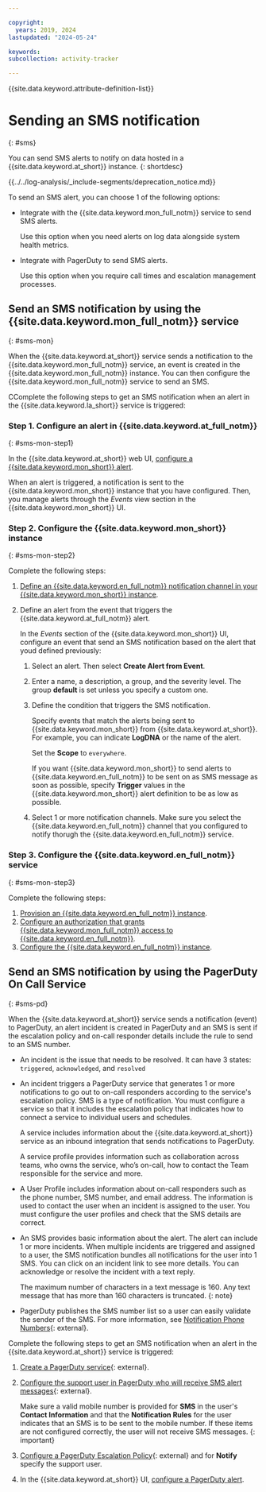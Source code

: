 ```yaml
---

copyright:
  years: 2019, 2024
lastupdated: "2024-05-24"

keywords:
subcollection: activity-tracker

---
```


{{site.data.keyword.attribute-definition-list}}


# Sending an SMS notification
{: #sms}


You can send SMS alerts to notify on data hosted in a {{site.data.keyword.at_short}} instance.
{: shortdesc}

<!-- Common deprecation statement -->
{{../../log-analysis/_include-segments/deprecation_notice.md}}


To send an SMS alert, you can choose 1 of the following options:
- Integrate with the {{site.data.keyword.mon_full_notm}} service to send SMS alerts.

    Use this option when you need alerts on log data alongside system health metrics.

- Integrate with PagerDuty to send SMS alerts.

    Use this option when you require call times and escalation management processes.


## Send an SMS notification by using the {{site.data.keyword.mon_full_notm}} service
{: #sms-mon}

When the {{site.data.keyword.at_short}} service sends a notification to the {{site.data.keyword.mon_full_notm}} service, an event is created in the {{site.data.keyword.mon_full_notm}} instance. You can then configure the {{site.data.keyword.mon_full_notm}} service to send an SMS.

CComplete the following steps to get an SMS notification when an alert in the {{site.data.keyword.la_short}} service is triggered:

### Step 1. Configure an alert in {{site.data.keyword.at_full_notm}}
{: #sms-mon-step1}

In the {{site.data.keyword.at_short}} web UI, [configure a {{site.data.keyword.mon_short}} alert](/docs/log-analysis?topic=log-analysis-monitoring).

When an alert is triggered, a notification is sent to the {{site.data.keyword.mon_short}} instance that you have configured. Then, you manage alerts through the *Events* view section in the {{site.data.keyword.mon_short}} UI.

### Step 2. Configure the {{site.data.keyword.mon_short}} instance
{: #sms-mon-step2}

Complete the following steps:
1. [Define an {{site.data.keyword.en_full_notm}} notification channel in your {{site.data.keyword.mon_short}} instance](/docs/log-analysis?topic=log-analysis-monitoring#monitoring-config).
2. Define an alert from the event that triggers the {{site.data.keyword.at_full_notm}} alert.

      In the *Events* section of the {{site.data.keyword.mon_short}} UI, configure an event that send an SMS notification based on the alert that youd defined previously:

      1. Select an alert. Then select **Create Alert from Event**.

      2. Enter a name, a description, a group, and the severity level. The group **default** is set unless you specify a custom one.

      3. Define the condition that triggers the SMS notification.

          Specify events that match the alerts being sent to {{site.data.keyword.mon_short}} from {{site.data.keyword.at_short}}. For example, you can indicate **LogDNA** or the name of the alert.

          Set the **Scope** to `everywhere`.

          If you want {{site.data.keyword.mon_short}} to send alerts to {{site.data.keyword.en_full_notm}} to be sent on as SMS message as soon as possible, specify **Trigger** values in the {{site.data.keyword.mon_short}} alert definition to be as low as possible.

      4. Select 1 or more notification channels. Make sure you select the {{site.data.keyword.en_full_notm}} channel that you configured to notify thorugh the {{site.data.keyword.en_full_notm}} service.



### Step 3. Configure the {{site.data.keyword.en_full_notm}} service
{: #sms-mon-step3}

Complete the following steps:

1. [Provision an {{site.data.keyword.en_full_notm}} instance](/docs/monitoring?topic=monitoring-eventnotif_sms#eventnotif_sms_step1).
2. [Configure an authorization that grants {{site.data.keyword.mon_full_notm}} access to {{site.data.keyword.en_full_notm}}](/docs/monitoring?topic=monitoring-eventnotif_sms#eventnotif_sms_step2).
3. [Configure the {{site.data.keyword.en_full_notm}} instance](/docs/monitoring?topic=monitoring-eventnotif_sms#eventnotif_sms_step3).




## Send an SMS notification by using the PagerDuty On Call Service
{: #sms-pd}

When the {{site.data.keyword.at_short}} service sends a notification (event) to PagerDuty, an alert incident is created in PagerDuty and an SMS is sent if the escalation policy and on-call responder details include the rule to send to an SMS number.
- An incident is the issue that needs to be resolved. It can have 3 states: `triggered`, `acknowledged`, and `resolved`
- An incident triggers a PagerDuty service that generates 1 or more notifications to go out to on-call responders according to the service's escalation policy. SMS is a type of notification. You must configure a service so that it includes the escalation policy that indicates how to connect a service to individual users and schedules.

    A service includes information about the {{site.data.keyword.at_short}} service as an inbound integration that sends notifications to PagerDuty.

    A service profile provides information such as collaboration across teams, who owns the service, who’s on-call, how to contact the Team responsible for the service and more.

- A User Profile includes information about on-call responders such as the phone number, SMS number, and email address. The information is used to contact the user when an incident is assigned to the user. You must configure the user profiles and check that the SMS details are correct.

- An SMS provides basic information about the alert. The alert can include 1 or more incidents. When multiple incidents are triggered and assigned to a user, the SMS notification bundles all notifications for the user into 1 SMS. You can click on an incident link to see more details. You can acknowledge or resolve the incident with a text reply.

    The maximum number of characters in a text message is 160. Any text message that has more than 160 characters is truncated.
    {: note}

- PagerDuty publishes the SMS number list so a user can easily validate the sender of the SMS. For more information, see [Notification Phone Numbers](https://support.pagerduty.com/docs/notification-phone-numbers){: external}.

Complete the following steps to get an SMS notification when an alert in the {{site.data.keyword.at_short}} service is triggered:

1. [Create a PagerDuty service](https://support.pagerduty.com/docs/services-and-integrations#create-a-new-service){: external}.

2. [Configure the support user in PagerDuty who will receive SMS alert messages](https://support.pagerduty.com/docs/configuring-a-user-profile){: external}.

   Make sure a valid mobile number is provided for **SMS** in the user's **Contact Information** and that the **Notification Rules** for the user indicates that an SMS is to be sent to the mobile number. If these items are not configured correctly, the user will not receive SMS messages.
   {: important}

3. [Configure a PagerDuty Escalation Policy](https://support.pagerduty.com/docs/escalation-policies#section-create-an-escalation-policy){: external} and for **Notify** specify the support user.

4. In the {{site.data.keyword.at_short}} UI, [configure a PagerDuty alert](/docs/activity-tracker?topic=activity-tracker-pagerduty).
